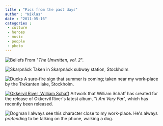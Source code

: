 ```yaml
---
title : "Pics from the past days"
author : "Niklas"
date : "2011-05-16"
categories : 
 - culture
 - heroes
 - music
 - people
 - photo
---
```


![Beliefs](http://farm4.static.flickr.com/3266/5708908733_1003a5e23b.jpg) From "_The Unwritten, vol. 2_".

![Skarpnäck](http://farm4.static.flickr.com/3265/5707331654_938b86cfd7.jpg) Taken in Skarpnäck subway station, Stockholm.

![Ducks](http://farm3.static.flickr.com/2683/5709297489_568301dba6.jpg) A sure-fire sign that summer is coming; taken near my work-place by the Trekanten lake, Stockholm.

[![Okkervil River, William Schaff](http://farm3.static.flickr.com/2277/5708208194_96ae51b983.jpg)](http://www.flickr.com/photos/samsa1973/5708208194) Artwork that William Schaff has created for the release of Okkervil River's latest album, "_I Am Very Far_", which has recently been released.

![Dogman](http://farm4.static.flickr.com/3012/5714995569_dac25c4b43.jpg) I always see this character close to my work-place. He's always _pretending_ to be talking on the phone, walking a dog.
